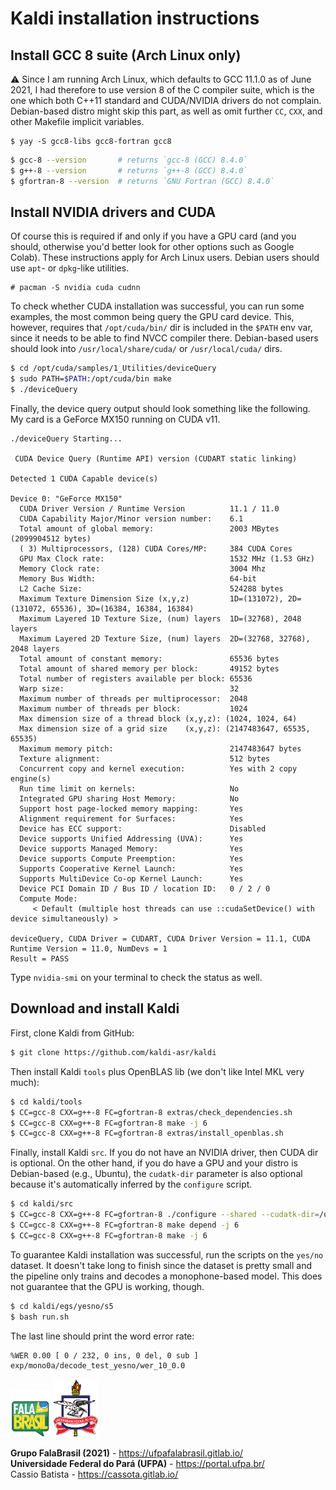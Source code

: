 # Kaldi installation instructions

## Install GCC 8 suite (Arch Linux only)

:warning: Since I am running Arch Linux, which defaults to GCC 11.1.0 as of
June 2021, I had therefore to use version 8 of the C compiler suite, which is
the one which both C++11 standard and CUDA/NVIDIA drivers do not complain.
Debian-based distro might skip this part, as well as omit further `CC`,
`CXX`, and other Makefile implicit variables.

```text
$ yay -S gcc8-libs gcc8-fortran gcc8
```

```bash
$ gcc-8 --version       # returns `gcc-8 (GCC) 8.4.0`
$ g++-8 --version       # returns `g++-8 (GCC) 8.4.0`
$ gfortran-8 --version  # returns `GNU Fortran (GCC) 8.4.0`
```


## Install NVIDIA drivers and CUDA

Of course this is required if and only if you have a GPU card (and you should,
otherwise you'd better look for other options such as Google Colab). These
instructions apply for Arch Linux users. Debian users should use `apt`- or
`dpkg`-like utilities.

```text
# pacman -S nvidia cuda cudnn
```

To check whether CUDA installation was successful, you can run some examples,
the most common being query the GPU card device.
This, however, requires that `/opt/cuda/bin/` dir is included in the `$PATH`
env var, since it needs to be able to find NVCC compiler there. Debian-based
users should look into `/usr/local/share/cuda/` or `/usr/local/cuda/` dirs.

```bash
$ cd /opt/cuda/samples/1_Utilities/deviceQuery
$ sudo PATH=$PATH:/opt/cuda/bin make
$ ./deviceQuery
```

Finally, the device query output should look something like the following. My
card is a GeForce MX150 running on CUDA v11.

```text
./deviceQuery Starting...

 CUDA Device Query (Runtime API) version (CUDART static linking)

Detected 1 CUDA Capable device(s)

Device 0: "GeForce MX150"
  CUDA Driver Version / Runtime Version          11.1 / 11.0
  CUDA Capability Major/Minor version number:    6.1
  Total amount of global memory:                 2003 MBytes (2099904512 bytes)
  ( 3) Multiprocessors, (128) CUDA Cores/MP:     384 CUDA Cores
  GPU Max Clock rate:                            1532 MHz (1.53 GHz)
  Memory Clock rate:                             3004 Mhz
  Memory Bus Width:                              64-bit
  L2 Cache Size:                                 524288 bytes
  Maximum Texture Dimension Size (x,y,z)         1D=(131072), 2D=(131072, 65536), 3D=(16384, 16384, 16384)
  Maximum Layered 1D Texture Size, (num) layers  1D=(32768), 2048 layers
  Maximum Layered 2D Texture Size, (num) layers  2D=(32768, 32768), 2048 layers
  Total amount of constant memory:               65536 bytes
  Total amount of shared memory per block:       49152 bytes
  Total number of registers available per block: 65536
  Warp size:                                     32
  Maximum number of threads per multiprocessor:  2048
  Maximum number of threads per block:           1024
  Max dimension size of a thread block (x,y,z): (1024, 1024, 64)
  Max dimension size of a grid size    (x,y,z): (2147483647, 65535, 65535)
  Maximum memory pitch:                          2147483647 bytes
  Texture alignment:                             512 bytes
  Concurrent copy and kernel execution:          Yes with 2 copy engine(s)
  Run time limit on kernels:                     No
  Integrated GPU sharing Host Memory:            No
  Support host page-locked memory mapping:       Yes
  Alignment requirement for Surfaces:            Yes
  Device has ECC support:                        Disabled
  Device supports Unified Addressing (UVA):      Yes
  Device supports Managed Memory:                Yes
  Device supports Compute Preemption:            Yes
  Supports Cooperative Kernel Launch:            Yes
  Supports MultiDevice Co-op Kernel Launch:      Yes
  Device PCI Domain ID / Bus ID / location ID:   0 / 2 / 0
  Compute Mode:
     < Default (multiple host threads can use ::cudaSetDevice() with device simultaneously) >

deviceQuery, CUDA Driver = CUDART, CUDA Driver Version = 11.1, CUDA Runtime Version = 11.0, NumDevs = 1
Result = PASS
```

Type `nvidia-smi` on your terminal to check the status as well.


## Download and install Kaldi

First, clone Kaldi from GitHub:

```bash
$ git clone https://github.com/kaldi-asr/kaldi
```

Then install Kaldi `tools` plus OpenBLAS lib (we don't like Intel MKL very much):

```bash
$ cd kaldi/tools
$ CC=gcc-8 CXX=g++-8 FC=gfortran-8 extras/check_dependencies.sh
$ CC=gcc-8 CXX=g++-8 FC=gfortran-8 make -j 6
$ CC=gcc-8 CXX=g++-8 FC=gfortran-8 extras/install_openblas.sh
```

Finally, install Kaldi `src`.
If you do not have an NVIDIA driver, then CUDA dir is optional. On the other
hand, if you do have a GPU and your distro is Debian-based (e.g., Ubuntu), the
`cudatk-dir` parameter is also optional because it's automatically inferred by
the `configure` script.

```bash
$ cd kaldi/src
$ CC=gcc-8 CXX=g++-8 FC=gfortran-8 ./configure --shared --cudatk-dir=/opt/cuda/ --mathlib=OPENBLAS
$ CC=gcc-8 CXX=g++-8 FC=gfortran-8 make depend -j 6
$ CC=gcc-8 CXX=g++-8 FC=gfortran-8 make -j 6
```

To guarantee Kaldi installation was successful, run the scripts on the `yes/no`
dataset. It doesn't take long to finish since the dataset is pretty small and
the pipeline only trains and decodes a monophone-based model. This does not
guarantee that the GPU is working, though.

```bash
$ cd kaldi/egs/yesno/s5
$ bash run.sh
```

The last line should print the word error rate:

```text
%WER 0.00 [ 0 / 232, 0 ins, 0 del, 0 sub ] exp/mono0a/decode_test_yesno/wer_10_0.0
```


[![FalaBrasil](doc/logo_fb_github_footer.png)](https://ufpafalabrasil.gitlab.io/ "Visite o site do Grupo FalaBrasil") [![UFPA](doc/logo_ufpa_github_footer.png)](https://portal.ufpa.br/ "Visite o site da UFPA")

__Grupo FalaBrasil (2021)__ - https://ufpafalabrasil.gitlab.io/      
__Universidade Federal do Pará (UFPA)__ - https://portal.ufpa.br/     
Cassio Batista - https://cassota.gitlab.io/    
